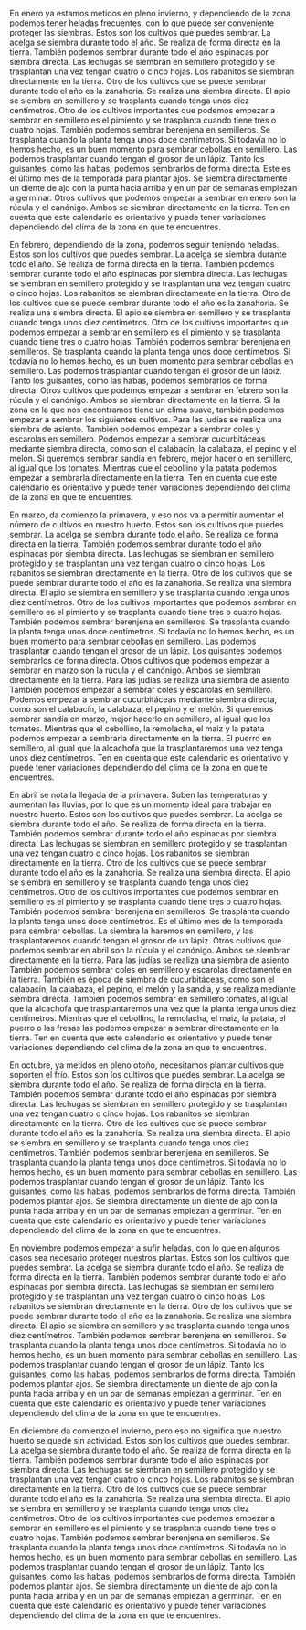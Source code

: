 En enero ya estamos metidos en pleno invierno, y dependiendo de la zona podemos tener heladas frecuentes, con lo que puede ser conveniente proteger las siembras. Estos son los cultivos que puedes sembrar. La acelga se siembra durante todo el año. Se realiza de forma directa en la tierra. También podemos sembrar durante todo el año espinacas por siembra directa. Las lechugas se siembran en semillero protegido y se trasplantan una vez tengan cuatro o cinco hojas. Los rabanitos se siembran directamente en la tierra. Otro de los cultivos que se puede sembrar durante todo el año es la zanahoria. Se realiza una siembra directa. El apio se siembra en semillero y se trasplanta cuando tenga unos diez centímetros. Otro de los cultivos importantes que podemos empezar a sembrar en semillero es el pimiento y se trasplanta cuando tiene tres o cuatro hojas. También podemos sembrar berenjena en semilleros. Se trasplanta cuando la planta tenga unos doce centímetros. Si todavía no lo hemos hecho, es un buen momento para sembrar cebollas en semillero. Las podemos trasplantar cuando tengan el grosor de un lápiz. Tanto los guisantes, como las habas, podemos sembrarlos de forma directa. Este es el último mes de la temporada para plantar ajos. Se siembra directamente un diente de ajo con la punta hacia arriba y en un par de semanas empiezan a germinar. Otros cultivos que podemos empezar a sembrar en enero son la rúcula y el canónigo. Ambos se siembran directamente en la tierra. Ten en cuenta que este calendario es orientativo y puede tener variaciones dependiendo del clima de la zona en que te encuentres.

En febrero, dependiendo de la zona, podemos seguir teniendo heladas. Estos son los cultivos que puedes sembrar. La acelga se siembra durante todo el año. Se realiza de forma directa en la tierra. También podemos sembrar durante todo el año espinacas por siembra directa. Las lechugas se siembran en semillero protegido y se trasplantan una vez tengan cuatro o cinco hojas. Los rabanitos se siembran directamente en la tierra. Otro de los cultivos que se puede sembrar durante todo el año es la zanahoria. Se realiza una siembra directa. El apio se siembra en semillero y se trasplanta cuando tenga unos diez centímetros. Otro de los cultivos importantes que podemos empezar a sembrar en semillero es el pimiento y se trasplanta cuando tiene tres o cuatro hojas. También podemos sembrar berenjena en semilleros. Se trasplanta cuando la planta tenga unos doce centímetros. Si todavía no lo hemos hecho, es un buen momento para sembrar cebollas en semillero. Las podemos trasplantar cuando tengan el grosor de un lápiz. Tanto los guisantes, como las habas, podemos sembrarlos de forma directa. Otros cultivos que podemos empezar a sembrar en febrero son la rúcula y el canónigo. Ambos se siembran directamente en la tierra. Si la zona en la que nos encontramos tiene un clima suave, también podemos empezar a sembrar los siguientes cultivos. Para las judías se realiza una siembra de asiento. También podemos empezar a sembrar coles y escarolas en semillero. Podemos empezar a sembrar cucurbitáceas mediante siembra directa, como son el calabacín, la calabaza, el pepino y el melón. Si queremos sembrar sandía en febrero, mejor hacerlo en semillero, al igual que los tomates. Mientras que el cebollino y la patata podemos empezar a sembrarla directamente en la tierra. Ten en cuenta que este calendario es orientativo y puede tener variaciones dependiendo del clima de la zona en que te encuentres.

En marzo, da comienzo la primavera, y eso nos va a permitir aumentar el número de cultivos en nuestro huerto. Estos son los cultivos que puedes sembrar. La acelga se siembra durante todo el año. Se realiza de forma directa en la tierra. También podemos sembrar durante todo el año espinacas por siembra directa. Las lechugas se siembran en semillero protegido y se trasplantan una vez tengan cuatro o cinco hojas. Los rabanitos se siembran directamente en la tierra. Otro de los cultivos que se puede sembrar durante todo el año es la zanahoria. Se realiza una siembra directa. El apio se siembra en semillero y se trasplanta cuando tenga unos diez centímetros. Otro de los cultivos importantes que podemos sembrar en semillero es el pimiento y se trasplanta cuando tiene tres o cuatro hojas. También podemos sembrar berenjena en semilleros. Se trasplanta cuando la planta tenga unos doce centímetros. Si todavía no lo hemos hecho, es un buen momento para sembrar cebollas en semillero. Las podemos trasplantar cuando tengan el grosor de un lápiz. Los guisantes podemos sembrarlos de forma directa. Otros cultivos que podemos empezar a sembrar en marzo son la rúcula y el canónigo. Ambos se siembran directamente en la tierra. Para las judías se realiza una siembra de asiento. También podemos empezar a sembrar coles y escarolas en semillero. Podemos empezar a sembrar cucurbitáceas mediante siembra directa, como son el calabacín, la calabaza, el pepino y el melón. Si queremos sembrar sandía en marzo, mejor hacerlo en semillero, al igual que los tomates. Mientras que el cebollino, la remolacha, el maiz y la patata podemos empezar a sembrarla directamente en la tierra. El puerro en semillero, al igual que la alcachofa que la trasplantaremos una vez tenga unos diez centímetros. Ten en cuenta que este calendario es orientativo y puede tener variaciones dependiendo del clima de la zona en que te encuentres.

En abril se nota la llegada de la primavera. Suben las temperaturas y aumentan las lluvias, por lo que es un momento ideal para trabajar en nuestro huerto. Estos son los cultivos que puedes sembrar. La acelga se siembra durante todo el año. Se realiza de forma directa en la tierra. También podemos sembrar durante todo el año espinacas por siembra directa. Las lechugas se siembran en semillero protegido y se trasplantan una vez tengan cuatro o cinco hojas. Los rabanitos se siembran directamente en la tierra. Otro de los cultivos que se puede sembrar durante todo el año es la zanahoria. Se realiza una siembra directa. El apio se siembra en semillero y se trasplanta cuando tenga unos diez centímetros. Otro de los cultivos importantes que podemos sembrar en semillero es el pimiento y se trasplanta cuando tiene tres o cuatro hojas. También podemos sembrar berenjena en semilleros. Se trasplanta cuando la planta tenga unos doce centímetros. Es el último mes de la temporada para sembrar cebollas. La siembra la haremos en semillero, y las trasplantaremos cuando tengan el grosor de un lápiz. Otros cultivos que podemos sembrar en abril son la rúcula y el canónigo. Ambos se siembran directamente en la tierra. Para las judías se realiza una siembra de asiento. También podemos sembrar coles en semillero y escarolas directamente en la tierra. También es época de siembra de cucurbitáceas, como son el calabacín, la calabaza, el pepino, el melón y la sandía, y se realiza mediante siembra directa. También podemos sembrar en semillero tomates, al igual que la alcachofa que trasplantaremos una vez que la planta tenga unos diez centímetros. Mientras que el cebollino, la remolacha, el maiz, la patata, el puerro o las fresas las podemos empezar a sembrar directamente en la tierra. Ten en cuenta que este calendario es orientativo y puede tener variaciones dependiendo del clima de la zona en que te encuentres.

En octubre, ya metidos en pleno otoño, necesitamos plantar cultivos que soporten el frío. Estos son los cultivos que puedes sembrar. La acelga se siembra durante todo el año. Se realiza de forma directa en la tierra. También podemos sembrar durante todo el año espinacas por siembra directa. Las lechugas se siembran en semillero protegido y se trasplantan una vez tengan cuatro o cinco hojas. Los rabanitos se siembran directamente en la tierra. Otro de los cultivos que se puede sembrar durante todo el año es la zanahoria. Se realiza una siembra directa. El apio se siembra en semillero y se trasplanta cuando tenga unos diez centímetros. También podemos sembrar berenjena en semilleros. Se trasplanta cuando la planta tenga unos doce centímetros. Si todavía no lo hemos hecho, es un buen momento para sembrar cebollas en semillero. Las podemos trasplantar cuando tengan el grosor de un lápiz. Tanto los guisantes, como las habas, podemos sembrarlos de forma directa. También podemos plantar ajos. Se siembra directamente un diente de ajo con la punta hacia arriba y en un par de semanas empiezan a germinar. Ten en cuenta que este calendario es orientativo y puede tener variaciones dependiendo del clima de la zona en que te encuentres.

En noviembre podemos empezar a sufir heladas, con lo que en algunos casos sea necesario proteger nuestros plantas. Estos son los cultivos que puedes sembrar. La acelga se siembra durante todo el año. Se realiza de forma directa en la tierra. También podemos sembrar durante todo el año espinacas por siembra directa. Las lechugas se siembran en semillero protegido y se trasplantan una vez tengan cuatro o cinco hojas. Los rabanitos se siembran directamente en la tierra. Otro de los cultivos que se puede sembrar durante todo el año es la zanahoria. Se realiza una siembra directa. El apio se siembra en semillero y se trasplanta cuando tenga unos diez centímetros. También podemos sembrar berenjena en semilleros. Se trasplanta cuando la planta tenga unos doce centímetros. Si todavía no lo hemos hecho, es un buen momento para sembrar cebollas en semillero. Las podemos trasplantar cuando tengan el grosor de un lápiz. Tanto los guisantes, como las habas, podemos sembrarlos de forma directa. También podemos plantar ajos. Se siembra directamente un diente de ajo con la punta hacia arriba y en un par de semanas empiezan a germinar. Ten en cuenta que este calendario es orientativo y puede tener variaciones dependiendo del clima de la zona en que te encuentres.

En diciembre da comienzo el invierno, pero eso no significa que nuestro huerto se quede sin actividad. Estos son los cultivos que puedes sembrar. La acelga se siembra durante todo el año. Se realiza de forma directa en la tierra. También podemos sembrar durante todo el año espinacas por siembra directa. Las lechugas se siembran en semillero protegido y se trasplantan una vez tengan cuatro o cinco hojas. Los rabanitos se siembran directamente en la tierra. Otro de los cultivos que se puede sembrar durante todo el año es la zanahoria. Se realiza una siembra directa. El apio se siembra en semillero y se trasplanta cuando tenga unos diez centímetros. Otro de los cultivos importantes que podemos empezar a sembrar en semillero es el pimiento y se trasplanta cuando tiene tres o cuatro hojas. También podemos sembrar berenjena en semilleros. Se trasplanta cuando la planta tenga unos doce centímetros. Si todavía no lo hemos hecho, es un buen momento para sembrar cebollas en semillero. Las podemos trasplantar cuando tengan el grosor de un lápiz. Tanto los guisantes, como las habas, podemos sembrarlos de forma directa. También podemos plantar ajos. Se siembra directamente un diente de ajo con la punta hacia arriba y en un par de semanas empiezan a germinar. Ten en cuenta que este calendario es orientativo y puede tener variaciones dependiendo del clima de la zona en que te encuentres.